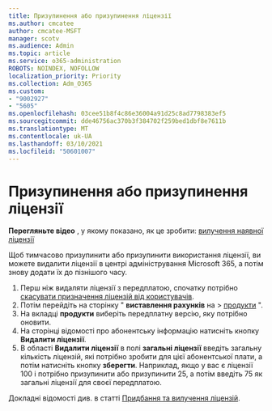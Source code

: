 ```yaml
---
title: Призупинення або призупинення ліцензії
ms.author: cmcatee
author: cmcatee-MSFT
manager: scotv
ms.audience: Admin
ms.topic: article
ms.service: o365-administration
ROBOTS: NOINDEX, NOFOLLOW
localization_priority: Priority
ms.collection: Adm_O365
ms.custom:
- "9002927"
- "5605"
ms.openlocfilehash: 03cee51b8f4c86e36004a91d25c8ad7798383ef5
ms.sourcegitcommit: dde46756ac370b3f384702f259bed1dbf8e7611b
ms.translationtype: MT
ms.contentlocale: uk-UA
ms.lasthandoff: 03/10/2021
ms.locfileid: "50601007"
---
```

# <a name="suspend-or-pause-licenses"></a>Призупинення або призупинення ліцензії

**Перегляньте відео** , у якому показано, як це зробити: [вилучення наявної ліцензії](https://go.microsoft.com/fwlink/p/?linkid=2154938)

Щоб тимчасово призупинити або призупинити використання ліцензії, ви можете видалити ліцензії в центрі адміністрування Microsoft 365, а потім знову додати їх до пізнішого часу.

1. Перш ніж видаляти ліцензії з передплатою, спочатку потрібно [скасувати призначення ліцензій від користувачів](https://docs.microsoft.com/microsoft-365/admin/manage/remove-licenses-from-users).
2. Потім перейдіть на сторінку " **виставлення рахунків** на  >  [продукти](https://go.microsoft.com/fwlink/p/?linkid=842054) ".
3. На вкладці **продукти** виберіть передплатну версію, яку потрібно оновити.
4. На сторінці відомості про абонентську інформацію натисніть кнопку **Видалити ліцензії**.
5. В області **Видалити ліцензії** в полі **загальні ліцензії** введіть загальну кількість ліцензій, які потрібно зробити для цієї абонентської плати, а потім натисніть кнопку **зберегти**. Наприклад, якщо у вас є ліцензії 100 і потрібно призупинити або призупинити 25, а потім введіть 75 як загальні ліцензії для своєї передплатою.

Докладні відомості див. в статті [Придбання та вилучення ліцензій](https://docs.microsoft.com/microsoft-365/commerce/licenses/buy-licenses).